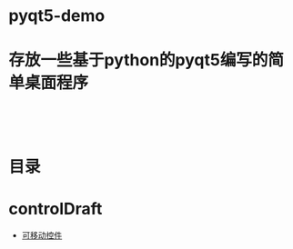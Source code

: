 # pyqt5-demo
存放一些基于python的pyqt5编写的简单桌面程序<br>
<br>
<br>
===
目录<br>
===
controlDraft
===
* [可移动控件](https://github.com/ai-Lemon/pyqt5-demo/tree/main/controlDraft_Img)
